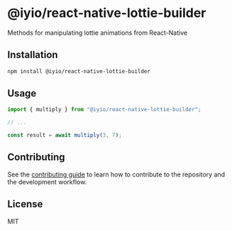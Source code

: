 # @iyio/react-native-lottie-builder

Methods for manipulating lottie animations from React-Native

## Installation

```sh
npm install @iyio/react-native-lottie-builder
```

## Usage

```js
import { multiply } from "@iyio/react-native-lottie-builder";

// ...

const result = await multiply(3, 7);
```

## Contributing

See the [contributing guide](CONTRIBUTING.md) to learn how to contribute to the repository and the development workflow.

## License

MIT
